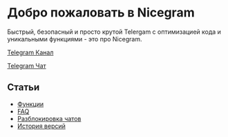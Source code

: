 # Добро пожаловать в Nicegram

Быстрый, безопасный и просто крутой Telergam с оптимизацией кода и уникальными функциями  - это про Nicegram. 

<a href="https://t.me/nicegramapp" target="_blank">Telegram Канал</a>

<a href="https://t.me/nicegram_ru" target="_blank">Telegram Чат</a>

## Статьи
- [Функции](/ru/features)
- [FAQ](/ru/faq)
- [Разблокировка чатов](/ru/unblock)
- [История версий](/ru/changelog)
